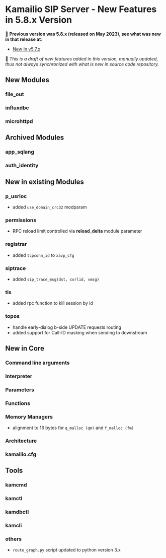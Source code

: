 # Kamailio SIP Server - New Features in 5.8.x Version

📘 **Previous version was 5.8.x (released on May 2023), see
what was new in that release at**:

- [New In v5.7.x](new-in-5.7.x.md)

📘 *This is a draft of new features added in this version,
manually updated, thus not always synchronized with what is new in
source code repository.*

## New Modules

### file_out ###

### influxdbc ###

### microhttpd ###

## Archived Modules ##

### app_sqlang ###

### auth_identity ###

## New in existing Modules

### p_usrloc ###

  - added `use_domain_crc32` modparam

### permissions ###

- RPC reload limit controlled via **reload_delta** module parameter

### registrar ###

  - added `tcpconn_id` to `xavp_cfg`

### siptrace ###

  - added `sip_trace_msg(dst, corlid, vmsg)`

### tls ###

  - added rpc function to kill session by id

### topos ###

  - handle early-dialog b-side UPDATE requests routing
  - added support for Call-ID masking when sending to downstream

## New in Core ##

### Command line arguments

### Interpreter

### Parameters

### Functions

### Memory Managers

- alignment to 16 bytes for `q_malloc (qm)` and `f_malloc (fm)`

### Architecture

### kamailio.cfg

## Tools

### kamcmd

### kamctl

### kamdbctl

### kamcli

### others

  - `route_graph.py` script updated to python version 3.x
